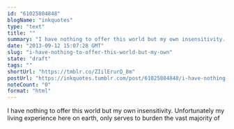 ```yaml
---
id: "61025804848"
blogName: "inkquotes"
type: "text"
title: ""
summary: "I have nothing to offer this world but my own insensitivity. Unfortunately my living experience here on earth, only serves to..."
date: "2013-09-12 15:07:28 GMT"
slug: "i-have-nothing-to-offer-this-world-but-my-own"
state: "draft"
tags: ""
shortUrl: "https://tmblr.co/ZIilErurQ_8m"
postUrl: "https://inkquotes.tumblr.com/post/61025804848/i-have-nothing-to-offer-this-world-but-my-own"
noteCount: "0"
format: "html"
---
```


I have nothing to offer this world but my own insensitivity. Unfortunately my living experience here on earth, only serves to burden the vast majority of
